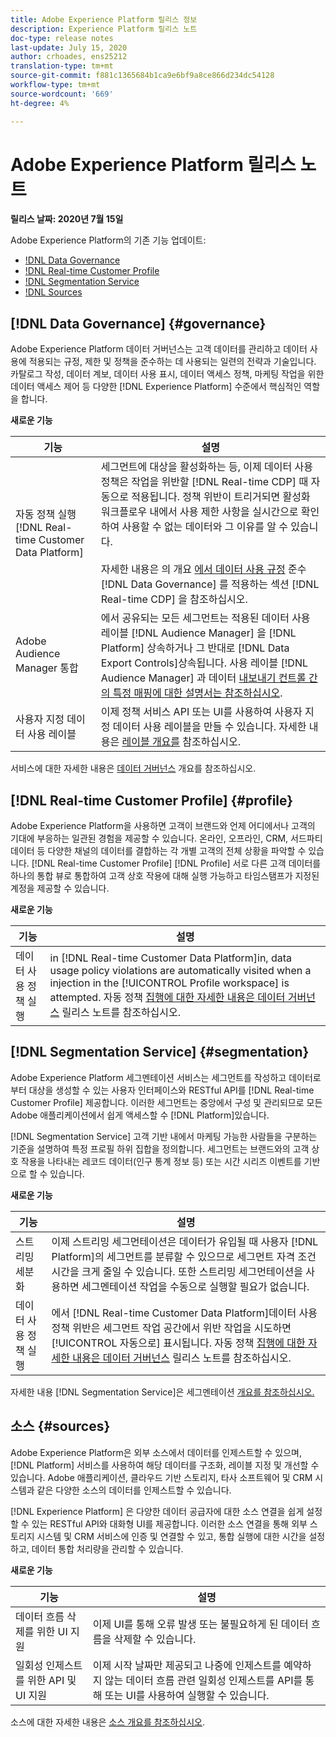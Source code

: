 ```yaml
---
title: Adobe Experience Platform 릴리스 정보
description: Experience Platform 릴리스 노트
doc-type: release notes
last-update: July 15, 2020
author: crhoades, ens25212
translation-type: tm+mt
source-git-commit: f881c1365684b1ca9e6bf9a8ce866d234dc54128
workflow-type: tm+mt
source-wordcount: '669'
ht-degree: 4%

---
```



# Adobe Experience Platform 릴리스 노트

**릴리스 날짜: 2020년 7월 15일**

Adobe Experience Platform의 기존 기능 업데이트:

- [!DNL Data Governance](#governance)
- [!DNL Real-time Customer Profile](#profile)
- [!DNL Segmentation Service](#segmentation)
- [!DNL Sources](#sources)

## [!DNL Data Governance] {#governance}

Adobe Experience Platform 데이터 거버넌스는 고객 데이터를 관리하고 데이터 사용에 적용되는 규정, 제한 및 정책을 준수하는 데 사용되는 일련의 전략과 기술입니다. 카탈로그 작성, 데이터 계보, 데이터 사용 표시, 데이터 액세스 정책, 마케팅 작업을 위한 데이터 액세스 제어 등 다양한 [!DNL Experience Platform] 수준에서 핵심적인 역할을 합니다.

**새로운 기능**

| 기능 | 설명 |
| -----------| ---------- |
| 자동 정책 실행 [!DNL Real-time Customer Data Platform] | 세그먼트에 대상을 활성화하는 등, 이제 데이터 사용 정책은 작업을 위반할 [!DNL Real-time CDP] 때 자동으로 적용됩니다. 정책 위반이 트리거되면 활성화 워크플로우 내에서 사용 제한 사항을 실시간으로 확인하여 사용할 수 없는 데이터와 그 이유를 알 수 있습니다.<br><br>자세한 내용은 의 개요 [에서 데이터 사용 규정](../../rtcdp/privacy/data-governance-overview.md#enforce-data-usage-compliance) 준수 [!DNL Data Governance] 를 적용하는 섹션 [!DNL Real-time CDP] 을 참조하십시오. |
| Adobe Audience Manager 통합 | 에서 공유되는 모든 세그먼트는 적용된 데이터 사용 레이블 [!DNL Audience Manager] 을 [!DNL Platform] 상속하거나 그 반대로 [!DNL Data Export Controls]상속됩니다. 사용 레이블 [!DNL Audience Manager] 과 데이터 [내보내기 컨트롤 간의 특정 매핑에 대한 설명서는 참조하십시오](https://docs.adobe.com/content/help/en/audience-manager/user-guide/implementation-integration-guides/integration-experience-platform/aam-aep-audience-sharing.html#aam-data-export-control-in-aep). |
| 사용자 지정 데이터 사용 레이블 | 이제 정책 서비스 API 또는 UI를 사용하여 사용자 지정 데이터 사용 레이블을 만들 수 있습니다. 자세한 내용은 [레이블 개요를](../../data-governance/labels/overview.md) 참조하십시오. |

서비스에 대한 자세한 내용은 [데이터 거버넌스](../../data-governance/home.md) 개요를 참조하십시오.

## [!DNL Real-time Customer Profile] {#profile}

Adobe Experience Platform을 사용하면 고객이 브랜드와 언제 어디에서나 고객의 기대에 부응하는 일관된 경험을 제공할 수 있습니다. 온라인, 오프라인, CRM, 서드파티 데이터 등 다양한 채널의 데이터를 결합하는 각 개별 고객의 전체 상황을 파악할 수 있습니다. [!DNL Real-time Customer Profile] [!DNL Profile] 서로 다른 고객 데이터를 하나의 통합 뷰로 통합하여 고객 상호 작용에 대해 실행 가능하고 타임스탬프가 지정된 계정을 제공할 수 있습니다.

**새로운 기능**

| 기능 | 설명 |
| ------- | ----------- |
| 데이터 사용 정책 실행 | in [!DNL Real-time Customer Data Platform]in, data usage policy violations are automatically visited when a injection in the [!UICONTROL Profile workspace] is attempted. 자동 정책 [집행에 대한 자세한 내용은 데이터 거버넌스](#governance) 릴리스 노트를 참조하십시오. |

## [!DNL Segmentation Service] {#segmentation}

Adobe Experience Platform 세그멘테이션 서비스는 세그먼트를 작성하고 데이터로부터 대상을 생성할 수 있는 사용자 인터페이스와 RESTful API를 [!DNL Real-time Customer Profile] 제공합니다. 이러한 세그먼트는 중앙에서 구성 및 관리되므로 모든 Adobe 애플리케이션에서 쉽게 액세스할 수 [!DNL Platform]있습니다.

[!DNL Segmentation Service] 고객 기반 내에서 마케팅 가능한 사람들을 구분하는 기준을 설명하여 특정 프로필 하위 집합을 정의합니다. 세그먼트는 브랜드와의 고객 상호 작용을 나타내는 레코드 데이터(인구 통계 정보 등) 또는 시간 시리즈 이벤트를 기반으로 할 수 있습니다.

**새로운 기능**

| 기능 | 설명 |
| ------- | ----------- |
| 스트리밍 세분화 | 이제 스트리밍 세그먼테이션은 데이터가 유입될 때 사용자 [!DNL Platform]의 세그먼트를 분류할 수 있으므로 세그먼트 자격 조건 시간을 크게 줄일 수 있습니다. 또한 스트리밍 세그먼테이션을 사용하면 세그멘테이션 작업을 수동으로 실행할 필요가 없습니다. |
| 데이터 사용 정책 실행 | 에서 [!DNL Real-time Customer Data Platform]데이터 사용 정책 위반은 세그먼트 작업 공간에서 위반 작업을 시도하면 [!UICONTROL 자동으로] 표시됩니다. 자동 정책 [집행에 대한 자세한 내용은 데이터 거버넌스](#governance) 릴리스 노트를 참조하십시오. |

자세한 내용 [!DNL Segmentation Service]은 세그멘테이션 [개요를 참조하십시오.](../../segmentation/home.md)

## 소스 {#sources}

Adobe Experience Platform은 외부 소스에서 데이터를 인제스트할 수 있으며, [!DNL Platform] 서비스를 사용하여 해당 데이터를 구조화, 레이블 지정 및 개선할 수 있습니다. Adobe 애플리케이션, 클라우드 기반 스토리지, 타사 소프트웨어 및 CRM 시스템과 같은 다양한 소스의 데이터를 인제스트할 수 있습니다.

[!DNL Experience Platform] 은 다양한 데이터 공급자에 대한 소스 연결을 쉽게 설정할 수 있는 RESTful API와 대화형 UI를 제공합니다. 이러한 소스 연결을 통해 외부 스토리지 시스템 및 CRM 서비스에 인증 및 연결할 수 있고, 통합 실행에 대한 시간을 설정하고, 데이터 통합 처리량을 관리할 수 있습니다.

**새로운 기능**

| 기능 | 설명 |
| ------- | ----------- |
| 데이터 흐름 삭제를 위한 UI 지원 | 이제 UI를 통해 오류 발생 또는 불필요하게 된 데이터 흐름을 삭제할 수 있습니다. |
| 일회성 인제스트를 위한 API 및 UI 지원 | 이제 시작 날짜만 제공되고 나중에 인제스트를 예약하지 않는 데이터 흐름 관련 일회성 인제스트를 API를 통해 또는 UI를 사용하여 실행할 수 있습니다. |

소스에 대한 자세한 내용은 [소스 개요를 참조하십시오](../../sources/home.md).

